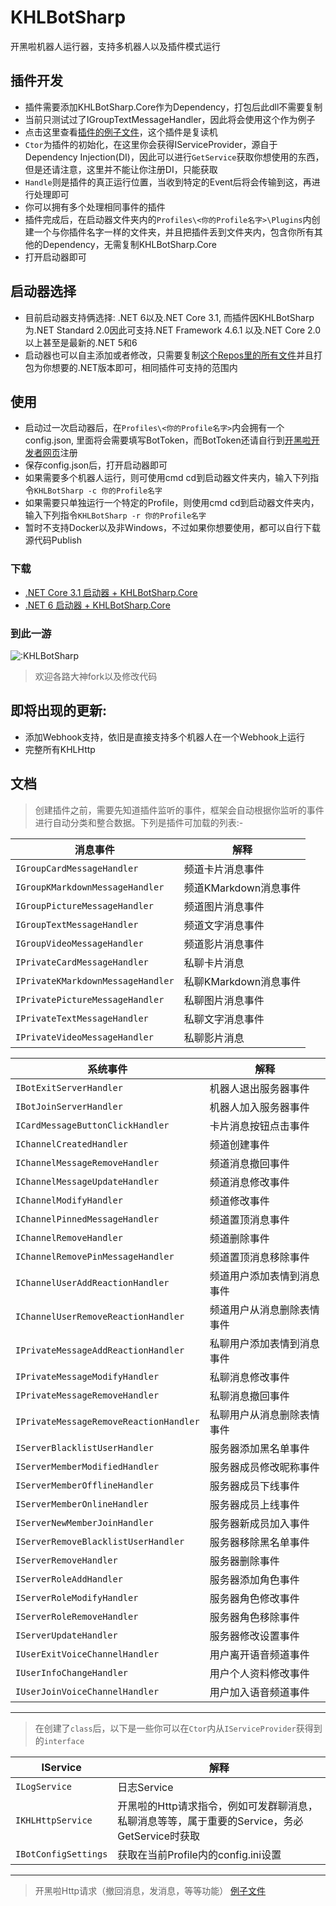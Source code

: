 # KHLBotSharp
开黑啦机器人运行器，支持多机器人以及插件模式运行

## 插件开发
- 插件需要添加KHLBotSharp.Core作为Dependency，打包后此dll不需要复制
- 当前只测试过了IGroupTextMessageHandler，因此将会使用这个作为例子
- 点击这里查看[插件的例子文件](https://github.com/PoH98/KHLBotSharp/blob/master/TestPlugin/PluginSample.cs)，这个插件是复读机
- `Ctor`为插件的初始化，在这里你会获得IServiceProvider，源自于Dependency Injection(DI)，因此可以进行`GetService`获取你想使用的东西，但是还请注意，这里并不能让你注册DI，只能获取
- `Handle`则是插件的真正运行位置，当收到特定的Event后将会传输到这，再进行处理即可
- 你可以拥有多个处理相同事件的插件
- 插件完成后，在启动器文件夹内的`Profiles\<你的Profile名字>\Plugins`内创建一个与你插件名字一样的文件夹，并且把插件丢到文件夹内，包含你所有其他的Dependency，无需复制KHLBotSharp.Core
- 打开启动器即可

## 启动器选择
- 目前启动器支持俩选择: .NET 6以及.NET Core 3.1, 而插件因KHLBotSharp为.NET Standard 2.0因此可支持.NET Framework 4.6.1 以及.NET Core 2.0 以上甚至是最新的.NET 5和6
- 启动器也可以自主添加或者修改，只需要复制[这个Repos里的所有文件](https://github.com/PoH98/KHLBotSharp/tree/master/KHLBotSharp.NETCore3)并且打包为你想要的.NET版本即可，相同插件可支持的范围内

## 使用
- 启动过一次启动器后，在`Profiles\<你的Profile名字>`内会拥有一个config.json, 里面将会需要填写BotToken，而BotToken还请自行到[开黑啦开发者网页](https://developer.kaiheila.cn/bot/index)注册
- 保存config.json后，打开启动器即可
- 如果需要多个机器人运行，则可使用cmd cd到启动器文件夹内，输入下列指令`KHLBotSharp -c 你的Profile名字`
- 如果需要只单独运行一个特定的Profile，则使用cmd cd到启动器文件夹内，输入下列指令`KHLBotSharp -r 你的Profile名字`
- 暂时不支持Docker以及非Windows，不过如果你想要使用，都可以自行下载源代码Publish

### 下载
- [.NET Core 3.1 启动器 + KHLBotSharp.Core](https://github.com/PoH98/KHLBotSharp/releases/download/v0.2/netcore3.1.zip)
- [.NET 6 启动器 + KHLBotSharp.Core](https://github.com/PoH98/KHLBotSharp/releases/download/v0.2/net6.zip)

### 到此一游
![:KHLBotSharp](https://count.getloli.com/get/@:KHLBotSharp?theme=rule34)
> 欢迎各路大神fork以及修改代码

## 即将出现的更新:
- 添加Webhook支持，依旧是直接支持多个机器人在一个Webhook上运行
- 完整所有KHLHttp

## 文档
> 创建插件之前，需要先知道插件监听的事件，框架会自动根据你监听的事件进行自动分类和整合数据。下列是插件可加载的列表:-

|消息事件|解释|
|----|----|
|`IGroupCardMessageHandler`|频道卡片消息事件|
|`IGroupKMarkdownMessageHandler`|频道KMarkdown消息事件|
|`IGroupPictureMessageHandler`|频道图片消息事件|
|`IGroupTextMessageHandler`|频道文字消息事件|
|`IGroupVideoMessageHandler`|频道影片消息事件|
|`IPrivateCardMessageHandler`|私聊卡片消息|
|`IPrivateKMarkdownMessageHandler`|私聊KMarkdown消息事件|
|`IPrivatePictureMessageHandler`|私聊图片消息事件|
|`IPrivateTextMessageHandler`|私聊文字消息事件|
|`IPrivateVideoMessageHandler`|私聊影片消息|

|系统事件|解释|
|----|----|
|`IBotExitServerHandler`|机器人退出服务器事件|
|`IBotJoinServerHandler`|机器人加入服务器事件|
|`ICardMessageButtonClickHandler`|卡片消息按钮点击事件|
|`IChannelCreatedHandler`|频道创建事件|
|`IChannelMessageRemoveHandler`|频道消息撤回事件|
|`IChannelMessageUpdateHandler`|频道消息修改事件|
|`IChannelModifyHandler`|频道修改事件|
|`IChannelPinnedMessageHandler`|频道置顶消息事件|
|`IChannelRemoveHandler`|频道删除事件|
|`IChannelRemovePinMessageHandler`|频道置顶消息移除事件|
|`IChannelUserAddReactionHandler`|频道用户添加表情到消息事件|
|`IChannelUserRemoveReactionHandler`|频道用户从消息删除表情事件|
|`IPrivateMessageAddReactionHandler`|私聊用户添加表情到消息事件|
|`IPrivateMessageModifyHandler`|私聊消息修改事件|
|`IPrivateMessageRemoveHandler`|私聊消息撤回事件|
|`IPrivateMessageRemoveReactionHandler`|私聊用户从消息删除表情事件|
|`IServerBlacklistUserHandler`|服务器添加黑名单事件|
|`IServerMemberModifiedHandler`|服务器成员修改昵称事件|
|`IServerMemberOfflineHandler`|服务器成员下线事件|
|`IServerMemberOnlineHandler`|服务器成员上线事件|
|`IServerNewMemberJoinHandler`|服务器新成员加入事件|
|`IServerRemoveBlacklistUserHandler`|服务器移除黑名单事件|
|`IServerRemoveHandler`|服务器删除事件|
|`IServerRoleAddHandler`|服务器添加角色事件|
|`IServerRoleModifyHandler`|服务器角色修改事件|
|`IServerRoleRemoveHandler`|服务器角色移除事件|
|`IServerUpdateHandler`|服务器修改设置事件|
|`IUserExitVoiceChannelHandler`|用户离开语音频道事件|
|`IUserInfoChangeHandler`|用户个人资料修改事件|
|`IUserJoinVoiceChannelHandler`|用户加入语音频道事件|

---

> 在创建了`class`后，以下是一些你可以在`Ctor`内从`IServiceProvider`获得到的`interface`

|IService|解释|
|----------|----|
|`ILogService`|日志Service|
|`IKHLHttpService`|开黑啦的Http请求指令，例如可发群聊消息，私聊消息等等，属于重要的Service，务必GetService时获取|
|`IBotConfigSettings`|获取在当前Profile内的config.ini设置|

---

> 开黑啦Http请求（撤回消息，发消息，等等功能）
[例子文件](https://github.com/PoH98/KHLBotSharp/blob/master/KHLBotSharp.Core/Services/KHLHttpService.cs)
